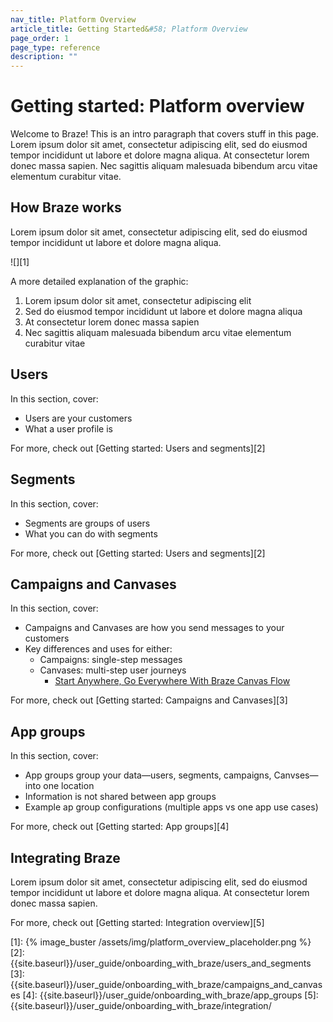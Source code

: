 ```yaml
---
nav_title: Platform Overview
article_title: Getting Started&#58; Platform Overview
page_order: 1
page_type: reference
description: ""
---
```


# Getting started: Platform overview

Welcome to Braze! This is an intro paragraph that covers stuff in this page. Lorem ipsum dolor sit amet, consectetur adipiscing elit, sed do eiusmod tempor incididunt ut labore et dolore magna aliqua. At consectetur lorem donec massa sapien. Nec sagittis aliquam malesuada bibendum arcu vitae elementum curabitur vitae.

## How Braze works

Lorem ipsum dolor sit amet, consectetur adipiscing elit, sed do eiusmod tempor incididunt ut labore et dolore magna aliqua.

![][1]

A more detailed explanation of the graphic:

1. Lorem ipsum dolor sit amet, consectetur adipiscing elit
2. Sed do eiusmod tempor incididunt ut labore et dolore magna aliqua
3. At consectetur lorem donec massa sapien
4. Nec sagittis aliquam malesuada bibendum arcu vitae elementum curabitur vitae

## Users

In this section, cover:

- Users are your customers
- What a user profile is

For more, check out [Getting started: Users and segments][2]

## Segments

In this section, cover:

- Segments are groups of users
- What you can do with segments

For more, check out [Getting started: Users and segments][2]

## Campaigns and Canvases

In this section, cover:

- Campaigns and Canvases are how you send messages to your customers
- Key differences and uses for either:
   - Campaigns: single-step messages
   - Canvases: multi-step user journeys
      - [Start Anywhere, Go Everywhere With Braze Canvas Flow](https://www.braze.com/resources/articles/braze-canvas-flow-spotlight)

For more, check out [Getting started: Campaigns and Canvases][3]

## App groups

In this section, cover:

- App groups group your data—users, segments, campaigns, Canvses—into one location
- Information is not shared between app groups
- Example ap group configurations (multiple apps vs one app use cases)

For more, check out [Getting started: App groups][4]

## Integrating Braze

Lorem ipsum dolor sit amet, consectetur adipiscing elit, sed do eiusmod tempor incididunt ut labore et dolore magna aliqua. At consectetur lorem donec massa sapien. 

For more, check out [Getting started: Integration overview][5]

[1]: {% image_buster /assets/img/platform_overview_placeholder.png %}
[2]: {{site.baseurl}}/user_guide/onboarding_with_braze/users_and_segments
[3]: {{site.baseurl}}/user_guide/onboarding_with_braze/campaigns_and_canvases
[4]: {{site.baseurl}}/user_guide/onboarding_with_braze/app_groups
[5]: {{site.baseurl}}/user_guide/onboarding_with_braze/integration/